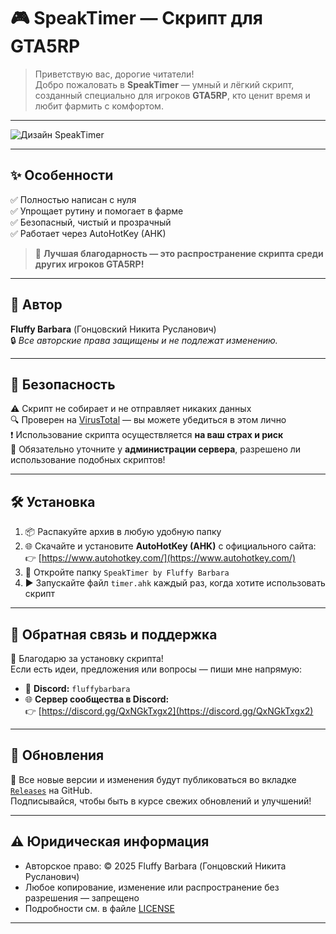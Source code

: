 # 🎮 SpeakTimer — Скрипт для GTA5RP

> Приветствую вас, дорогие читатели!  
> Добро пожаловать в **SpeakTimer** — умный и лёгкий скрипт, созданный специально для игроков **GTA5RP**, кто ценит время и любит фармить с комфортом.

---

![Дизайн SpeakTimer](https://i.postimg.cc/Bn4pZDgm/image.png)

---

## ✨ Особенности

✅ Полностью написан с нуля  
✅ Упрощает рутину и помогает в фарме  
✅ Безопасный, чистый и прозрачный  
✅ Работает через AutoHotKey (AHK)  

> 🧡 **Лучшая благодарность — это распространение скрипта среди других игроков GTA5RP!**

---

## 👤 Автор

**Fluffy Barbara** (Гонцовский Никита Русланович)  
🔒 *Все авторские права защищены и не подлежат изменению.*

---

## 🔐 Безопасность

⚠️ Скрипт не собирает и не отправляет никаких данных  
🔍 Проверен на [VirusTotal](https://www.virustotal.com/) — вы можете убедиться в этом лично  
❗ Использование скрипта осуществляется **на ваш страх и риск**  
📢 Обязательно уточните у **администрации сервера**, разрешено ли использование подобных скриптов!

---

## 🛠️ Установка

1. 📦 Распакуйте архив в любую удобную папку  
2. 🌐 Скачайте и установите **AutoHotKey (AHK)** с официального сайта:  
   👉 [https://www.autohotkey.com/](https://www.autohotkey.com/)  
3. 📁 Откройте папку `SpeakTimer by Fluffy Barbara`  
4. ▶️ Запускайте файл `timer.ahk` каждый раз, когда хотите использовать скрипт

---

## 🤝 Обратная связь и поддержка

🎉 Благодарю за установку скрипта!  
Если есть идеи, предложения или вопросы — пиши мне напрямую:

- 💬 **Discord:** `fluffybarbara`  
- 🌐 **Сервер сообщества в Discord:**  
  👉 [https://discord.gg/QxNGkTxgx2](https://discord.gg/QxNGkTxgx2)

---

## 🔔 Обновления

📌 Все новые версии и изменения будут публиковаться во вкладке [`Releases`](https://github.com/FluffyBarbara/SpeakTimer-GTA5RP/releases) на GitHub.  
Подписывайся, чтобы быть в курсе свежих обновлений и улучшений!

---

## ⚠️ Юридическая информация

- Авторское право: © 2025 Fluffy Barbara (Гонцовский Никита Русланович)  
- Любое копирование, изменение или распространение без разрешения — запрещено  
- Подробности см. в файле [LICENSE](./LICENSE)

---
